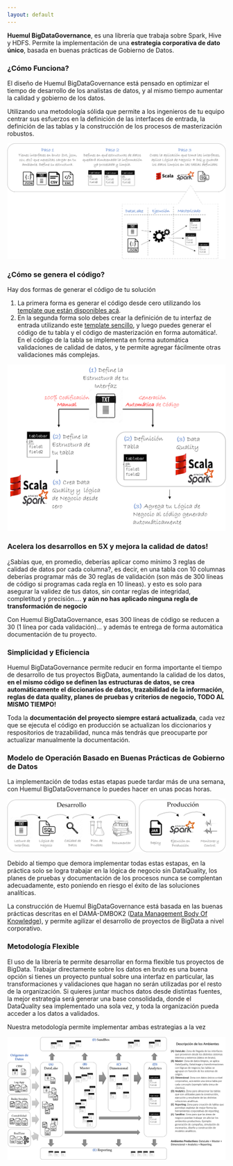```yaml
---
layout: default
---
```

**Huemul BigDataGovernance**, es una librería que trabaja sobre Spark, Hive y HDFS. Permite la implementación de una **estrategia corporativa de dato único**, basada en buenas prácticas de Gobierno de Datos.

### ¿Cómo Funciona?
El diseño de Huemul BigDataGovernance está pensado en optimizar el tiempo de desarrollo de los analistas de datos, y al mismo tiempo aumentar la calidad y gobierno de los datos. 

Utilizando una metodología sólida que permite a los ingenieros de tu equipo centrar sus esfuerzos en la definición de las interfaces de entrada, la definición de las tablas y la construcción de los procesos de masterización robustos.

![Branching](huemul_pasos.png)

### ¿Cómo se genera el código?
Hay dos formas de generar el código de tu solución

1.  La primera forma es generar el código desde cero utilizando los [template que están disponibles acá](template_codigo).
2.  En la segunda forma solo debes crear la definición de tu interfaz de entrada utilizando este [template sencillo](template_codigo), y luego puedes generar el código de tu tabla y el código de masterización en forma automática!. En el código de la tabla se implementa en forma automática validaciones de calidad de datos, y te permite agregar fácilmente otras validaciones más complejas.

![Branching](huemul_flujo_genera_codigo.png)

### Acelera los desarrollos en 5X y mejora la calidad de datos!
¿Sabías que, en promedio, deberías aplicar como mínimo 3 reglas de calidad de datos por cada columna?, es decir, en una tabla con 10 columnas deberías programar más de 30 reglas de validación (son más de 300 líneas de código si programas cada regla en 10 líneas). y esto es solo para asegurar la validez de tus datos, sin contar reglas de integridad, completitud y precisión.... **y aún no has aplicado ninguna regla de transformación de negocio**

Con Huemul BigDataGovernance, esas 300 líneas de código se reducen a 30 (1 línea por cada validación)... y además te entrega de forma automática documentación de tu proyecto.

### Simplicidad y Eficiencia
Huemul BigDataGovernance permite reducir en forma importante el tiempo de desarrollo de tus proyectos BigData, aumentando la calidad de los datos, **en el mismo código se definen las estructuras de datos, se crea automáticamente el diccionarios de datos, trazabilidad de la información, reglas de data quality, planes de pruebas y criterios de negocio, TODO AL MISMO TIEMPO!** 

Toda la **documentación del proyecto siempre estará actualizada**, cada vez que se ejecuta el código en producción se actualizan los diccionarios y respositorios de trazabilidad, nunca más tendrás que preocuparte por actualizar manualmente la documentación.



### Modelo de Operación Basado en Buenas Prácticas de Gobierno de Datos
La implementación de todas estas etapas puede tardar más de una semana, con Huemul BigDataGovernance lo puedes hacer en unas pocas horas. 

![Branching](huemul_ciclocompleto.png)

Debido al tiempo que demora implementar todas estas estapas, en la práctica solo se logra trabajar en la lógica de negocio sin DataQuality, los planes de pruebas y documentación de los procesos nunca se complentan adecuadamente, esto poniendo en riesgo el éxito de las soluciones analíticas.

La construcción de Huemul BigDataGovernance está basada en las buenas prácticas descritas en el DAMA-DMBOK2 ([Data Management Body Of Knowledge](www.dama.org)), y permite agilizar el desarrollo de proyectos de BigData a nivel corporativo.

### Metodología Flexible
El uso de la librería te permite desarrollar en forma flexible tus proyectos de BigData. Trabajar directamente sobre los datos en bruto es una buena opción si tienes un proyecto puntual sobre una interfaz en particular, las transformaciones y validaciones que hagan no serán utilizadas por el resto de la organización. Si quieres juntar muchos datos desde distintas fuentes, la mejor estrategia será generar una base consolidada, donde el DataQuality sea implementado una sola vez, y toda la organización pueda acceder a los datos a validados. 

Nuestra metodología permite implementar ambas estrategias a la vez

![Branching](huemul_metodologia.png)

